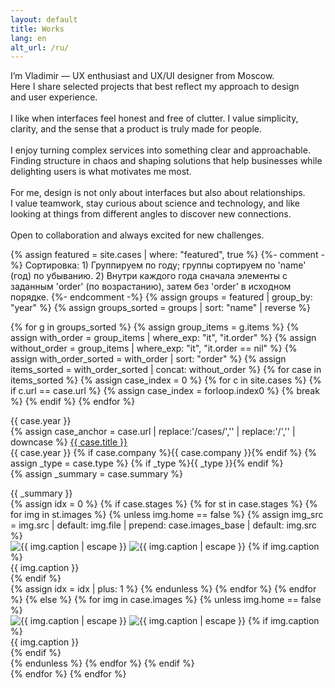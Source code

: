 ```yaml
---
layout: default
title: Works
lang: en
alt_url: /ru/
---
```


<div class="container">
  <div class="intro-hero">
    <p id="intro-line" class="intro-line">
    I’m Vladimir — UX&nbsp;enthusiast and&nbsp;UX/UI designer from&nbsp;Moscow.<br>Here I&nbsp;share selected projects that&nbsp;best reflect my&nbsp;approach to&nbsp;design and&nbsp;user experience.<br><br>
    I like when&nbsp;interfaces feel honest and&nbsp;free of&nbsp;clutter. I&nbsp;value simplicity, clarity, and&nbsp;the&nbsp;sense that&nbsp;a&nbsp;product is&nbsp;truly made for&nbsp;people.<br><br>
I&nbsp;enjoy turning complex services into&nbsp;something clear and&nbsp;approachable. Finding structure in&nbsp;chaos and&nbsp;shaping solutions that&nbsp;help businesses while delighting users is&nbsp;what motivates me&nbsp;most.<br><br>
For me, design is&nbsp;not&nbsp;only about interfaces but&nbsp;also about relationships. I&nbsp;value teamwork, stay curious about science and&nbsp;technology, and&nbsp;like looking at&nbsp;things from&nbsp;different angles to&nbsp;discover new connections.<br><br>
Open to&nbsp;collaboration and&nbsp;always excited for&nbsp;new challenges.
    </p>
    <!-- Градиентный разделитель -->
    <div class="intro-divider"></div>
  </div>
</div>

<!-- Главные кейсы -->
<div class="featured-cases">
  {% assign featured = site.cases | where: "featured", true %}
  {%- comment -%}
    Сортировка:
    1) Группируем по году; группы сортируем по 'name' (год) по убыванию.
    2) Внутри каждого года сначала элементы с заданным 'order' (по возрастанию),
       затем без 'order' в исходном порядке.
  {%- endcomment -%}
  {% assign groups = featured | group_by: "year" %}
  {% assign groups_sorted = groups | sort: "name" | reverse %}

  {% for g in groups_sorted %}
    {% assign group_items = g.items %}
    {% assign with_order = group_items | where_exp: "it", "it.order" %}
    {% assign without_order = group_items | where_exp: "it", "it.order == nil" %}
    {% assign with_order_sorted = with_order | sort: "order" %}
    {% assign items_sorted = with_order_sorted | concat: without_order %}
    {% for case in items_sorted %}
      {% assign case_index = 0 %}
      {% for c in site.cases %}
        {% if c.url == case.url %}
          {% assign case_index = forloop.index0 %}
          {% break %}
        {% endif %}
      {% endfor %}
      <div class="case-block">
        <div class="case-year-rail">{{ case.year }}</div>
        <div class="case-meta2">
          <div class="case-title-row">
          {% assign case_anchor = case.url | replace:'/cases/','' | replace:'/','' | downcase %}
<a href="{{ site.baseurl }}{% if page.lang == 'ru' %}/ru{% endif %}/cases/#case-{{ case_anchor }}" class="case-title2">{{ case.title }}</a>
          </div>
          <div class="case-meta2-inline">
            <span class="case-year-inline">{{ case.year }}</span>
            {% if case.company %}<span class="case-company">{{ case.company }}</span>{% endif %}
            {% assign _type = case.type %}
{% if _type %}<span class="case-type">{{ _type }}</span>{% endif %}
          </div>
          {% assign _summary = case.summary %}
<div class="case-summary2">{{ _summary }}</div>
        </div>
        <div class="case-gallery">
          {% assign idx = 0 %}
          {% if case.stages %}
            {% for st in case.stages %}
              {% for img in st.images %}
                {% unless img.home == false %}
                  {% assign img_src = img.src | default: img.file | prepend: case.images_base | default: img.src %}
                  <div class="case-gallery-item">
                    <img
                      class="case-thumb2 lazy-img"
                      data-src="{{ site.baseurl }}{{ img_src }}"
                      alt="{{ img.caption | escape }}"
                      decoding="async"
                      onclick="openHomeGallery({{ case_index }}, {{ idx }})">
                    <noscript><img src="{{ site.baseurl }}{{ img_src }}" alt="{{ img.caption | escape }}"></noscript>
                    {% if img.caption %}<div class="case-thumb-caption">{{ img.caption }}</div>{% endif %}
                  </div>
                  {% assign idx = idx | plus: 1 %}
                {% endunless %}
              {% endfor %}
            {% endfor %}
          {% else %}
            {% for img in case.images %}
              {% unless img.home == false %}
                <div class="case-gallery-item">
                  <img
                    class="case-thumb2 lazy-img"
                    data-src="{{ site.baseurl }}{{ img_src }}"
                    alt="{{ img.caption | escape }}"
                    decoding="async"
                    onclick="openHomeGallery({{ case_index }}, {{ forloop.index0 }})">
                  <noscript><img src="{{ site.baseurl }}{{ img_src }}" alt="{{ img.caption | escape }}"></noscript>
                  {% if img.caption %}<div class="case-thumb-caption">{{ img.caption }}</div>{% endif %}
                </div>
              {% endunless %}
            {% endfor %}
          {% endif %}
        </div>
      </div>
    {% endfor %}
  {% endfor %}
</div>

<script>
(function(){
  var h = new Date().getHours();
  var greet = (h < 5)  ? 'Late night greetings'
            : (h < 12) ? 'Good morning'
            : (h < 18) ? 'Hello there'
            :            'Good evening';

  var el = document.getElementById('intro-line');
  if (!el) return;
  var text = el.innerHTML;
  el.innerHTML = '<span class="greet">'+greet+'</span> 🖖 ' + text;
})();
</script>

